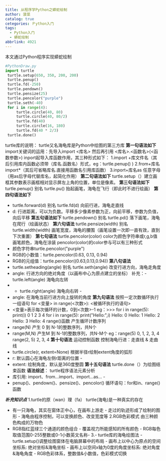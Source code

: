 ```yaml
---
title: 从程序学Python之蟒蛇绘制
author: 菠菜
catalog: true
cetegories: Ｐython入门
tags:
  - Python入门
  - 蟒蛇绘制
abbrlink: 4921
---
```


本文通过Python程序实现蟒蛇绘制

<!--more-->

```python
#PythonDraw.py 
import turtle
 turtle.setup(650, 350, 200, 200)
 turtle.penup()
 turtle.fd(-250)
 turtle.pendown()
 turtle.pensize(25)
 turtle.pencolor("purple")
 turtle.seth(-40) 
 for i in range(4):    
​     turtle.circle(40, 80)     
​     turtle.circle(40, 80/2) 
​     turtle.fd(40) 
​     turtle.circle(16, 180) 
​     turtle.fd(40 * 2/3) 
 turtle.done()

```
turtle库的说明：
turtle又名海龟库是Python中绘图的第三方库
**第一句语法如下**
import关键词的运用：先导入import <库名> 然后再引用 <库名>.<函数名>(<函数参数>)
inport起导入库函数作用，其三种形式如下：
1.import +库文件名（其后引用库内函数必须带（库名.函数名）形式，eg：turtle.penup()   )
2.from+库名import*（其后可省略库名.直接用函数名引用库函数）
3.inport+库名as 任意字母（用as后字母代替库名，起简化作用）
**第二句语法如下**
turtle.setup（）建立画框其参数表示画框相对显示屏左上角的位置，单位是像素。
**第三句语法如下**
turtle.penup() 别名 turtle.pu() 抬起画笔，海龟在飞行（即此时不进行绘画）
**第四句语法如下**
- turtle.forward(d) 别名 turtle.fd(d) 向前行进，海龟走直线
- d: 行进距离，可以为负数。平移多少像素参数为正，向前平移，参数为负值，向后平移
**第五句语法如下**
turtle.pendown() 别名 turtle.pd() 落下画笔，海龟在爬行（绘画状态）
**第六句语法**
turtle.pensize(width) 别名 turtle.width(width) 画笔宽度，海龟的腰围（画笔设置一次即一直有效，直到下次重置）
**第七句语法**
turtle.pencolor(color) color为颜色字符串或r,g,b值 画笔颜色，海龟在涂装
pencolor(color)的color参与可以有三种形式
- 颜色字符串turtle.pencolor("purple")
-  RGB的小数值：turtle.pencolor(0.63, 0.13, 0.94) 
-  RGB的元组值：turtle.pencolor((0.63,0.13,0.94))
**第八句语法**
- turtle.setheading(angle) 别名 turtle.seth(angle) 改变行进方向，海龟走角度
- angle: 行进方向的绝对角度（以画布中心为原点建立的坐标）
补充：- turtle.left(angle) 海龟向左转
-  - turtle.right(angle) 海龟向右转 - 
- angle: 在海龟当前行进方向上旋转的角度
**第九句语法**
按照一定次数循环执行一组语句
for <变量> in range(<次数>): <被循环执行的语句>
- <变量>表示每次循环的计数，0到<次数>-1
eg：>>> for i in range(5):
 print(i)
0 1 2 3 4
 for i in range(5):
 print("Hello:",i)
Hello: 0 Hello: 1 Hello: 2 Hello: 3 Hello: 4
range()函数 产生循环计数序列
- range(N) 产生 0 到 N-1的整数序列，共N个
- range(M,N) 产生M 到 N-1的整数序列，共N-M个
eg：range(5) 
0, 1, 2, 3, 4
range(2, 5)
 2, 3, 4
**第十句语法**
运动控制函数 控制海龟行进：走直线 & 走曲线
- turtle.circle(r, extent=None) 根据半径r绘制extent角度的弧形
- r: 默认圆心在海龟左侧r距离的位置 -
-  extent: 绘制角度，默认是360度整圆
**第十五句语法**
turtle.done（）为绘图结束函数
**语法综述**：
turtle程序语法元素分析
- 库引用: import、from…import、import…as… -
-  penup()、pendown()、pensize()、pencolor()
循环语句：for和in、range()函数


***补充知识点***
1.turtle的原（wan）理（fa） turtle(海龟)是一种真实的存在
- 有一只海龟，其实在窗体正中心，在画布上游走 - 走过的轨迹形成了绘制的图形 - 海龟由程序控制，可以变换颜色、改变宽度等
2.RGB色彩模式 由三种颜色构成的万物色
- RGB指红蓝绿三个通道的颜色组合 - 覆盖视力所能感知的所有颜色 - RGB每色取值范围0-255整数或0-1小数英文名称- 
3.- turtle库的海龟绘图法 - turtle.setup()调整绘图窗体在电脑屏幕中的布局 - 画布上以中心为原点的空间坐标系: 绝对坐标&海龟坐标 - 画布上以空间x轴为0度的角度坐标系: 绝对角度&海龟角度 - RGB色彩体系，整数值&小数值，色彩模式切换

```

```